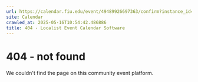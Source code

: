 ```yaml
---
url: https://calendar.fiu.edu/event/49489926697363/confirm?instance_id=49489926698388&return=https%3A%2F%2Fcalendar.fiu.edu%2Fcalendar
site: Calendar
crawled_at: 2025-05-16T10:54:42.486886
title: 404 - Localist Event Calendar Software
---
```


# 404 - not found
We couldn't find the page on this community event platform.
